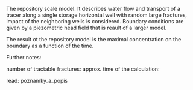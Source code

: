 The repository scale model. It describes water flow and transport of a tracer along a single storage horizontal well
with random large fractures, impact of the neighboring wells is considered. Boundary conditions are given by a piezometric head field that is reault of 
a larger model.

The result ot the repository model is the maximal concentration on the boundary as a function of the time.

Further notes:

number of tractable fractures:
approx. time of the calculation:

read: poznamky_a_popis

  
  
